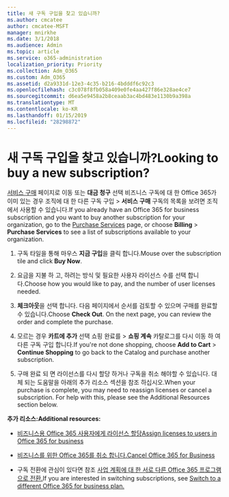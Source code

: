 ```yaml
---
title: 새 구독 구입을 찾고 있습니까?
ms.author: cmcatee
author: cmcatee-MSFT
manager: mnirkhe
ms.date: 3/1/2018
ms.audience: Admin
ms.topic: article
ms.service: o365-administration
localization_priority: Priority
ms.collection: Adm_O365
ms.custom: Adm_O365
ms.assetid: d2a9331d-12e3-4c35-b216-4bdddf6c92c3
ms.openlocfilehash: c3c078f8fb058a409e0fe4aa427f86e328ae4ce7
ms.sourcegitcommit: d6ea5e9458a2b8ceaab3ac4bd483e1130b9a398a
ms.translationtype: MT
ms.contentlocale: ko-KR
ms.lasthandoff: 01/15/2019
ms.locfileid: "28298872"
---
```

# <a name="looking-to-buy-a-new-subscription"></a><span data-ttu-id="64c9a-102">새 구독 구입을 찾고 있습니까?</span><span class="sxs-lookup"><span data-stu-id="64c9a-102">Looking to buy a new subscription?</span></span>

<span data-ttu-id="64c9a-103">[서비스 구매](https://go.microsoft.com/fwlink/p/?linkid=868433) 페이지로 이동 또는 **대금 청구** 선택 비즈니스 구독에 대 한 Office 365가 이미 있는 경우 조직에 대 한 다른 구독 구입 \> **서비스 구매** 구독의 목록을 보려면 조직에서 사용할 수 있습니다.</span><span class="sxs-lookup"><span data-stu-id="64c9a-103">If you already have an Office 365 for business subscription and you want to buy another subscription for your organization, go to the [Purchase Services](https://go.microsoft.com/fwlink/p/?linkid=868433) page, or choose **Billing** \> **Purchase Services** to see a list of subscriptions available to your organization.</span></span> 
  
1. <span data-ttu-id="64c9a-104">구독 타일을 통해 마우스 **지금 구입**을 클릭 합니다.</span><span class="sxs-lookup"><span data-stu-id="64c9a-104">Mouse over the subscription tile and click **Buy Now**.</span></span>
    
2. <span data-ttu-id="64c9a-105">요금을 지불 하 고, 하려는 방식 및 필요한 사용자 라이선스 수를 선택 합니다.</span><span class="sxs-lookup"><span data-stu-id="64c9a-105">Choose how you would like to pay, and the number of user licenses needed.</span></span>
    
3. <span data-ttu-id="64c9a-106">**체크아웃**을 선택 합니다. 다음 페이지에서 순서를 검토할 수 있으며 구매를 완료할 수 있습니다.</span><span class="sxs-lookup"><span data-stu-id="64c9a-106">Choose **Check Out**. On the next page, you can review the order and complete the purchase.</span></span>
    
4. <span data-ttu-id="64c9a-107">모르는 경우 **카트에 추가** 선택 쇼핑 완료를 \> **쇼핑 계속** 카탈로그를 다시 이동 하 여 다른 구독 구입 합니다.</span><span class="sxs-lookup"><span data-stu-id="64c9a-107">If you're not done shopping, choose **Add to Cart** \> **Continue Shopping** to go back to the Catalog and purchase another subscription.</span></span> 
    
5. <span data-ttu-id="64c9a-p101">구매 완료 되 면 라이선스를 다시 할당 하거나 구독을 취소 해야할 수 있습니다. 대체 되는 도움말을 아래의 추가 리소스 섹션을 참조 하십시오.</span><span class="sxs-lookup"><span data-stu-id="64c9a-p101">When your purchase is complete, you may need to reassign licenses or cancel a subscription. For help with this, please see the Additional Resources section below.</span></span>
    
 <span data-ttu-id="64c9a-110">**추가 리소스:**</span><span class="sxs-lookup"><span data-stu-id="64c9a-110">**Additional resources:**</span></span>
  
- [<span data-ttu-id="64c9a-111">비즈니스용 Office 365 사용자에게 라이선스 할당</span><span class="sxs-lookup"><span data-stu-id="64c9a-111">Assign licenses to users in Office 365 for business</span></span>](https://support.office.com/article/997596b5-4173-4627-b915-36abac6786dc)
    
- [<span data-ttu-id="64c9a-112">비즈니스를 위한 Office 365를 취소 합니다.</span><span class="sxs-lookup"><span data-stu-id="64c9a-112">Cancel Office 365 for Business</span></span>](https://support.office.com/article/b1bc0bef-4608-4601-813a-cdd9f746709a)
    
- <span data-ttu-id="64c9a-113">구독 전환에 관심이 있다면 참조 [사업 계획에 대 한 서로 다른 Office 365 프로그램으로 전환.](https://support.office.com/article/73318661-8f33-478b-bcc7-fb8d69dbb22a)</span><span class="sxs-lookup"><span data-stu-id="64c9a-113">If you are interested in switching subscriptions, see [Switch to a different Office 365 for business plan.](https://support.office.com/article/73318661-8f33-478b-bcc7-fb8d69dbb22a)</span></span>
    

